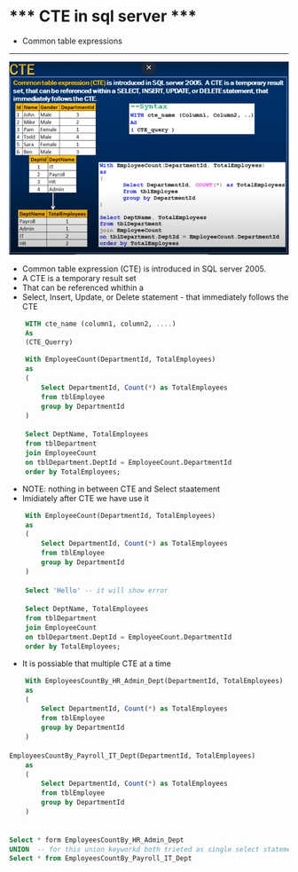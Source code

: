 # *** CTE in sql server ***

- Common table expressions

--- 

<img src="./img/C_22.png" />

- Common table expression (CTE) is introduced in SQL server 2005. 
- A CTE is a temporary result set
- That can be referenced whithin a 
- Select, Insert, Update, or Delete statement - that immediately follows the CTE


```sql
    WITH cte_name (column1, column2, ....)
    As
    (CTE_Querry)
```


```sql
    With EmployeeCount(DepartmentId, TotalEmployees)
    as
    (
        Select DepartmentId, Count(*) as TotalEmployees
        from tblEmployee
        group by DepartmentId
    )

    Select DeptName, TotalEmployees
    from tblDepartment
    join EmployeeCount
    on tblDepartment.DeptId = EmployeeCount.DepartmentId
    order by TotalEmployees;

```

- NOTE: nothing in between CTE and Select staatement 
- Imidiately after CTE we have use it



```sql
    With EmployeeCount(DepartmentId, TotalEmployees)
    as
    (
        Select DepartmentId, Count(*) as TotalEmployees
        from tblEmployee
        group by DepartmentId
    )

    Select 'Hello' -- it will show error

    Select DeptName, TotalEmployees
    from tblDepartment
    join EmployeeCount
    on tblDepartment.DeptId = EmployeeCount.DepartmentId
    order by TotalEmployees;

```

- It is possiable that multiple CTE at a time

```sql
    With EmployeesCountBy_HR_Admin_Dept(DepartmentId, TotalEmployees)
    as
    (
        Select DepartmentId, Count(*) as TotalEmployees
        from tblEmployee
        group by DepartmentId
    )

EmployeesCountBy_Payroll_IT_Dept(DepartmentId, TotalEmployees)
    as
    (
        Select DepartmentId, Count(*) as TotalEmployees
        from tblEmployee
        group by DepartmentId
    )


Select * form EmployeesCountBy_HR_Admin_Dept
UNION  -- for this union keyworkd both trieted as single select statement
Select * from EmployeesCountBy_Payroll_IT_Dept

```
